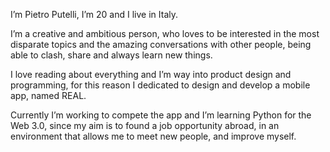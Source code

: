 I’m Pietro Putelli, I’m 20 and I live in Italy.

I’m a creative and ambitious person, who loves to be interested in the most disparate topics and the amazing conversations with other people, being able to clash, share and always learn new things.

I love reading about everything and 
I’m way into product design and programming, for this reason I dedicated to design and develop a mobile app, named REAL.

Currently I’m working to compete the app and I’m learning Python for the Web 3.0, since my aim is to found a job opportunity abroad, in an environment that allows me to meet new people, and improve myself.
